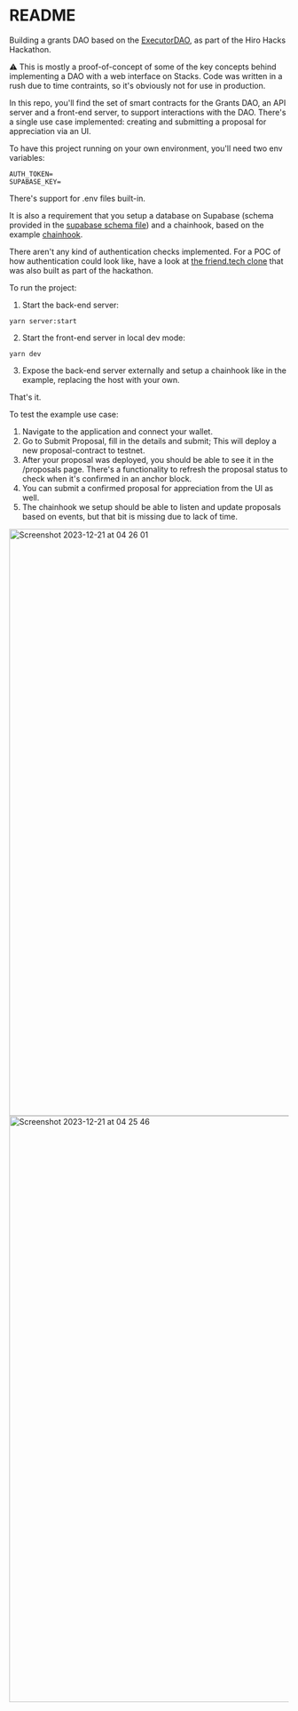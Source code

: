 # README

Building a grants DAO based on the [ExecutorDAO](https://github.com/MarvinJanssen/executor-dao/tree/main/contracts), as part of the Hiro Hacks Hackathon.

:warning: This is mostly a proof-of-concept of some of the key concepts behind implementing a DAO with a web interface on Stacks. Code was written in a rush due to time contraints, so it's obviously not for use in production.

In this repo, you'll find the set of smart contracts for the Grants DAO, an API server and a front-end server, to support interactions with the DAO. There's a single use case implemented: creating and submitting a proposal for appreciation via an UI.

To have this project running on your own environment, you'll need two env variables:

```
AUTH_TOKEN=
SUPABASE_KEY=
```

There's support for .env files built-in.

It is also a requirement that you setup a database on Supabase (schema provided in the [supabase schema file](./supabase-schema.sql)) and a chainhook, based on the example [chainhook](./chainhook.json).

There aren't any kind of authentication checks implemented. For a POC of how authentication could look like, have a look at [the friend.tech clone](https://github.com/vicnicius/friend-tech-stx) that was also built as part of the hackathon.

To run the project:

1. Start the back-end server:

```
yarn server:start
```

2. Start the front-end server in local dev mode:

```
yarn dev
```

3. Expose the back-end server externally and setup a chainhook like in the example, replacing the host with your own.

That's it.

To test the example use case:

1. Navigate to the application and connect your wallet.
2. Go to Submit Proposal, fill in the details and submit; This will deploy a new proposal-contract to testnet.
3. After your proposal was deployed, you should be able to see it in the /proposals page. There's a functionality to refresh the proposal status to check when it's confirmed in an anchor block.
4. You can submit a confirmed proposal for appreciation from the UI as well.
5. The chainhook we setup should be able to listen and update proposals based on events, but that bit is missing due to lack of time.

<img width="1057" alt="Screenshot 2023-12-21 at 04 26 01" src="https://github.com/vicnicius/degrants/assets/1326024/c7eb40ae-6bff-4219-8fc1-0a43ecc3d041">

<img width="1056" alt="Screenshot 2023-12-21 at 04 25 46" src="https://github.com/vicnicius/degrants/assets/1326024/2b86afd5-7abb-4b92-b0c1-2e4bdb68b642">


